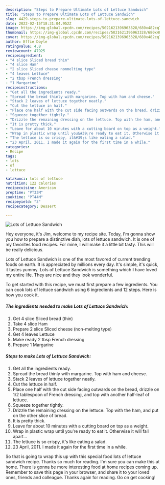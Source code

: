 ```yaml
---
description: "Steps to Prepare Ultimate Lots of Lettuce Sandwich"
title: "Steps to Prepare Ultimate Lots of Lettuce Sandwich"
slug: 4429-steps-to-prepare-ultimate-lots-of-lettuce-sandwich
date: 2022-02-15T18:31:04.952Z
image: https://img-global.cpcdn.com/recipes/5021621396963328/680x482cq70/lots-of-lettuce-sandwich-recipe-main-photo.jpg
thumbnail: https://img-global.cpcdn.com/recipes/5021621396963328/680x482cq70/lots-of-lettuce-sandwich-recipe-main-photo.jpg
cover: https://img-global.cpcdn.com/recipes/5021621396963328/680x482cq70/lots-of-lettuce-sandwich-recipe-main-photo.jpg
author: Effie Doyle
ratingvalue: 4.8
reviewcount: 47925
recipeingredient:
- "4 slice Sliced bread thin"
- "4 slice Ham"
- "2 slice Sliced cheese nonmelting type"
- "4 leaves Lettuce"
- "2 tbsp French dressing"
- "1 Margarine"
recipeinstructions:
- "Get all the ingredients ready."
- "Spread the bread thinly with margarine. Top with ham and cheese."
- "Stack 2 leaves of lettuce together neatly."
- "Cut the lettuce in half."
- "Place one half with the cut side facing outwards on the bread, drizzle on 1/2 tablespoon of French dressing, and top with another half-leaf of lettuce."
- "Squeeze together tightly."
- "Drizzle the remaining dressing on the lettuce. Top with the ham, and put on the other slice of bread."
- "It is pretty thick."
- "Leave for about 10 minutes with a cutting board on top as a weight."
- "Wrap in plastic wrap until you&#39;re ready to eat it. Otherwise it will fall apart..."
- "The lettuce is so crispy, it&#39;s like eating a salad."
- "23 April, 2011. I made it again for the first time in a while."
categories:
- Recipe
tags:
- lots
- of
- lettuce

katakunci: lots of lettuce 
nutrition: 122 calories
recipecuisine: American
preptime: "PT33M"
cooktime: "PT44M"
recipeyield: "3"
recipecategory: Dessert

---
```



![Lots of Lettuce Sandwich](https://img-global.cpcdn.com/recipes/5021621396963328/680x482cq70/lots-of-lettuce-sandwich-recipe-main-photo.jpg)

Hey everyone, it's Jim, welcome to my recipe site. Today, I'm gonna show you how to prepare a distinctive dish, lots of lettuce sandwich. It is one of my favorites food recipes. For mine, I will make it a little bit tasty. This will be really delicious.

Lots of Lettuce Sandwich is one of the most favored of current trending foods on earth. It is appreciated by millions every day. It's simple, it's quick, it tastes yummy. Lots of Lettuce Sandwich is something which I have loved my entire life. They are nice and they look wonderful.




To get started with this recipe, we must first prepare a few ingredients. You can cook lots of lettuce sandwich using 6 ingredients and 12 steps. Here is how you cook it.

<!--inarticleads1-->

##### The ingredients needed to make Lots of Lettuce Sandwich:

1. Get 4 slice Sliced bread (thin)
1. Take 4 slice Ham
1. Prepare 2 slice Sliced cheese (non-melting type)
1. Get 4 leaves Lettuce
1. Make ready 2 tbsp French dressing
1. Prepare 1 Margarine




<!--inarticleads2-->

##### Steps to make Lots of Lettuce Sandwich:

1. Get all the ingredients ready.
1. Spread the bread thinly with margarine. Top with ham and cheese.
1. Stack 2 leaves of lettuce together neatly.
1. Cut the lettuce in half.
1. Place one half with the cut side facing outwards on the bread, drizzle on 1/2 tablespoon of French dressing, and top with another half-leaf of lettuce.
1. Squeeze together tightly.
1. Drizzle the remaining dressing on the lettuce. Top with the ham, and put on the other slice of bread.
1. It is pretty thick.
1. Leave for about 10 minutes with a cutting board on top as a weight.
1. Wrap in plastic wrap until you&#39;re ready to eat it. Otherwise it will fall apart...
1. The lettuce is so crispy, it&#39;s like eating a salad.
1. 23 April, 2011. I made it again for the first time in a while.




So that is going to wrap this up with this special food lots of lettuce sandwich recipe. Thanks so much for reading. I'm sure you can make this at home. There is gonna be more interesting food at home recipes coming up. Remember to save this page in your browser, and share it to your loved ones, friends and colleague. Thanks again for reading. Go on get cooking!
